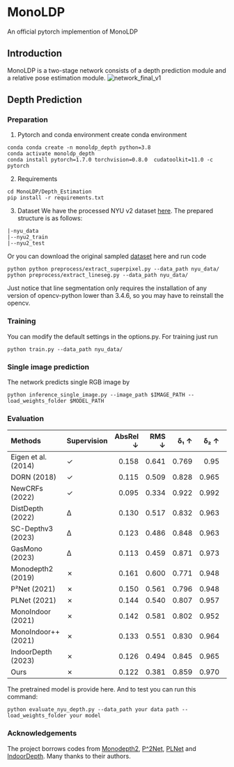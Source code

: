 # MonoLDP
An official pytorch implemention of MonoLDP
## Introduction
MonoLDP is a two-stage network consists of a depth prediction module and a relative pose estimation module. 
![network_final_v1](https://github.com/user-attachments/assets/b2feea0a-ecbc-426c-87ec-c18254bb8911)

## Depth Prediction
### Preparation
1. Pytorch and conda environment
create conda environment
```
conda conda create -n monoldp_depth python=3.8
conda activate monoldp_depth
conda install pytorch=1.7.0 torchvision=0.8.0  cudatoolkit=11.0 -c pytorch
```
2. Requirements
```
cd MonoLDP/Depth_Estimation
pip install -r requirements.txt
```
3. Dataset
We have the processed NYU v2 dataset [here](https://drive.google.com/file/d/1AXUq0zHJQsWQ13DRSCUEiuAzeljOgefn/view?usp=drive_link). The prepared structure is as follows:
```
|-nyu_data
|--nyu2_train
|--nyu2_test
```
Or you can download the original sampled [dataset](https://drive.google.com/file/d/1WoOZOBpOWfmwe7bknWS5PMUCLBPFKTOw/view) here and run code

```
python python preprocess/extract_superpixel.py --data_path nyu_data/
python preprocess/extract_lineseg.py --data_path nyu_data/
```
Just notice that line segmentation only requires the installation of any version of opencv-python lower than 3.4.6, so you may have to reinstall the opencv.

### Training
You can modify the default settings in the options.py. For training just run
```
python train.py --data_path nyu_data/
```
### Single image prediction
The network predicts single RGB image by 
```
python inference_single_image.py --image_path $IMAGE_PATH --load_weights_folder $MODEL_PATH
```

### Evaluation
| Methods             | Supervision   |   AbsRel ↓ |   RMS ↓ |   δ₁ ↑ |   δ₂ ↑ |   δ₃ ↑ |
|:--------------------|:--------------|-----------:|--------:|-------:|-------:|-------:|
| Eigen et al. (2014) | ✓             |      0.158 |   0.641 |  0.769 |  0.95  |  0.988 |
| DORN (2018)         | ✓             |      0.115 |   0.509 |  0.828 |  0.965 |  0.992 |
| NewCRFs (2022)      | ✓             |      0.095 |   0.334 |  0.922 |  0.992 |  0.998 |
| DistDepth (2022)    | Δ             |      0.130 |   0.517 |  0.832 |  0.963 |  0.990 |
| SC-Depthv3 (2023)   | Δ             |      0.123 |   0.486 |  0.848 |  0.963 |  0.991 |
| GasMono (2023)      | Δ             |      0.113 |   0.459 |  0.871 |  0.973 |  0.992 |
| Monodepth2 (2019)   | ✗             |      0.161 |   0.600 |  0.771 |  0.948 |  0.987 |
| P²Net (2021)        | ✗             |      0.150 |   0.561 |  0.796 |  0.948 |  0.986 |
| PLNet (2021)        | ✗             |      0.144 |   0.540 |  0.807 |  0.957 |  0.990 |
| MonoIndoor (2021)   | ✗             |      0.142 |   0.581 |  0.802 |  0.952 |  0.990 |
| MonoIndoor++ (2021) | ✗             |      0.133 |   0.551 |  0.830 |  0.964 |  0.991 |
| IndoorDepth (2023)  | ✗             |      0.126 |   0.494 |  0.845 |  0.965 |  0.991 |
| Ours                | ✗             |      0.122 |   0.381 |  0.859 |  0.970 |  0.994 |

The pretrained model is provide here. And to test you can run this command:
```
python evaluate_nyu_depth.py --data_path your data path --load_weights_folder your model
```

### Acknowledgements
The project borrows codes from [Monodepth2](https://github.com/nianticlabs/monodepth2), [P^2Net](https://github.com/svip-lab/Indoor-SfMLearner), [PLNet](https://github.com/HalleyJiang/PLNet/tree/main) and [IndoorDepth](https://github.com/fcntes/IndoorDepth/tree/main). Many thanks to their authors.
